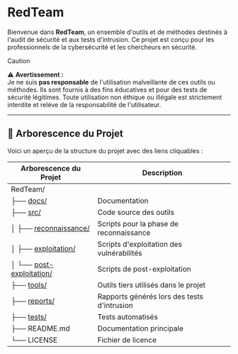# RedTeam

Bienvenue dans **RedTeam**, un ensemble d'outils et de méthodes destinés à l'audit de sécurité et aux tests d'intrusion. Ce projet est conçu pour les professionnels de la cybersécurité et les chercheurs en sécurité.

> [!CAUTION]  
> ⚠️ **Avertissement :**  
> Je ne suis **pas responsable** de l'utilisation malveillante de ces outils ou méthodes. Ils sont fournis à des fins éducatives et pour des tests de sécurité légitimes. Toute utilisation non éthique ou illégale est strictement interdite et relève de la responsabilité de l'utilisateur.

---

## 📁 Arborescence du Projet

Voici un aperçu de la structure du projet avec des liens cliquables :

| Arborescence du Projet                      | Description                               |
|---------------------------------------------|-------------------------------------------|
| RedTeam/                                    |                                           |
| ├── [docs/](./docs/)                        | Documentation                             |
| ├── [src/](./src/)                          | Code source des outils                    |
| │   ├── [reconnaissance/](./src/reconnaissance/) | Scripts pour la phase de reconnaissance   |
| │   ├── [exploitation/](./src/exploitation/) | Scripts d'exploitation des vulnérabilités |
| │   └── [post-exploitation/](./src/post-exploitation/) | Scripts de post-exploitation            |
| ├── [tools/](./tools/)                      | Outils tiers utilisés dans le projet      |
| ├── [reports/](./reports/)                  | Rapports générés lors des tests d'intrusion |
| ├── [tests/](./tests/)                      | Tests automatisés                        |
| ├── README.md                               | Documentation principale                 |
| └── LICENSE                                 | Fichier de licence                       |
